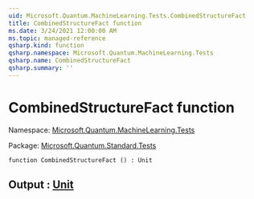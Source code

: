 ```yaml
---
uid: Microsoft.Quantum.MachineLearning.Tests.CombinedStructureFact
title: CombinedStructureFact function
ms.date: 3/24/2021 12:00:00 AM
ms.topic: managed-reference
qsharp.kind: function
qsharp.namespace: Microsoft.Quantum.MachineLearning.Tests
qsharp.name: CombinedStructureFact
qsharp.summary: ''
---
```


# CombinedStructureFact function

Namespace: [Microsoft.Quantum.MachineLearning.Tests](xref:Microsoft.Quantum.MachineLearning.Tests)

Package: [Microsoft.Quantum.Standard.Tests](https://nuget.org/packages/Microsoft.Quantum.Standard.Tests)




```qsharp
function CombinedStructureFact () : Unit
```


## Output : [Unit](xref:microsoft.quantum.lang-ref.unit)

